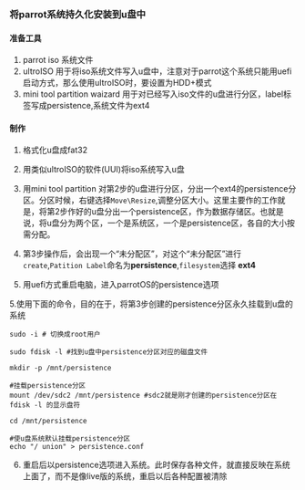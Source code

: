 
### 将parrot系统持久化安装到u盘中

#### 准备工具

1. parrot iso 系统文件
2. ultroISO 用于将iso系统文件写入u盘中，注意对于parrot这个系统只能用uefi启动方式，那么使用ultroISO时，要设置为HDD+模式
3. mini tool partition waizard 用于对已经写入iso文件的u盘进行分区，label标签写成persistence,系统文件为ext4

#### 制作

1. 格式化u盘成fat32

2. 用类似ultroISO的软件(UUI)将iso系统写入u盘

3. 用mini tool partition 对第2步的u盘进行分区，分出一个ext4的persistence分区。分区时候，右键选择`Move\Resize`,调整分区大小。这里主要作的工作就是，将第2步作好的u盘分出一个persistence区，作为数据存储区。也就是说，将u盘分为两个区，一个是系统区，一个是persistence区，各自的大小按需分配。

4. 第3步操作后，会出现一个“未分配区”，对这个“未分配区”进行`create`,`Patition Label`命名为**persistence**,`filesystem`选择 **ext4**

4. 用uefi方式重启电脑，进入parrotOS的persistence选项

5.使用下面的命令，目的在于，将第3步创建的persistence分区永久挂载到u盘的系统

```
sudo -i # 切换成root用户

sudo fdisk -l #找到u盘中persistence分区对应的磁盘文件

mkdir -p /mnt/persistence

#挂载persistence分区
mount /dev/sdc2 /mnt/persistence #sdc2就是刚才创建的persistence分区在fdisk -l 的显示盘符

cd /mnt/persistence

#使u盘系统默认挂载persistence分区
echo "/ union" > persistence.conf

```

6. 重启后以persistence选项进入系统。此时保存各种文件，就直接反映在系统上面了，而不是像live版的系统，重启以后各种配置被清除
